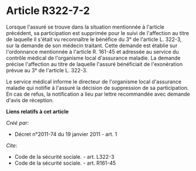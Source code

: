 # Article R322-7-2

Lorsque l'assuré se trouve dans la situation mentionnée à l'article précédent, sa participation est supprimée pour le suivi
de l'affection au titre de laquelle il s'était vu reconnaître le bénéfice du 3° de l'article L. 322-3, sur la demande de son
médecin traitant. Cette demande est établie sur l'ordonnance mentionnée à l'article R. 161-45 et adressée au service du
contrôle médical de l'organisme local d'assurance maladie. La demande précise l'affection au titre de laquelle l'assuré
bénéficiait de l'exonération prévue au 3° de l'article L. 322-3. 

Le service médical informe le directeur de l'organisme local d'assurance maladie qui notifie à l'assuré la décision de
suppression de sa participation. En cas de refus, la notification a lieu par lettre recommandée avec demande d'avis de
réception.

**Liens relatifs à cet article**

_Créé par_:

  - Décret n°2011-74 du 19 janvier 2011 - art. 1

_Cite_:

  - Code de la sécurité sociale. - art. L322-3
  - Code de la sécurité sociale. - art. R161-45
